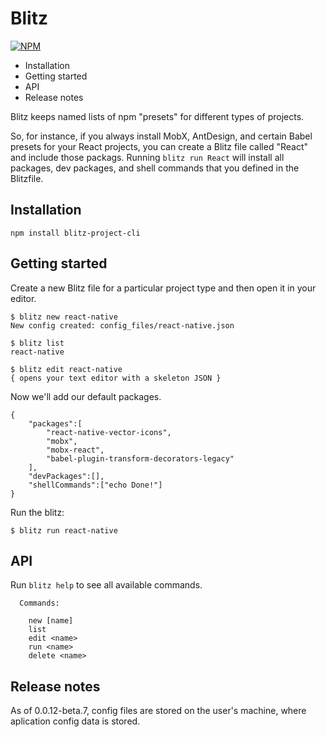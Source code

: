 # Blitz
[![NPM](https://nodei.co/npm/blitz-project-cli.png?downloads=true)](https://nodei.co/npm/blitz-project-cli/)

<!-- MarkdownTOC -->

- Installation
- Getting started
- API
- Release notes

<!-- /MarkdownTOC -->
 
Blitz keeps named lists of npm "presets" for different types of projects. 

So, for instance, if you always install MobX, AntDesign, and certain Babel presets for your React projects, you can create a Blitz file called "React" and include those packags. Running `blitz run React` will install all packages, dev packages, and shell commands that you defined in the Blitzfile.

<a name="None"></a>
## Installation
```
npm install blitz-project-cli
```

<a name="None"></a>
## Getting started
Create a new Blitz file for a particular project type and then open it in your editor. 

```
$ blitz new react-native
New config created: config_files/react-native.json

$ blitz list
react-native

$ blitz edit react-native
{ opens your text editor with a skeleton JSON }
```

Now we'll add our default packages.
```
{
	"packages":[
		"react-native-vector-icons",
		"mobx",
		"mobx-react",
		"babel-plugin-transform-decorators-legacy"
	],
	"devPackages":[],
	"shellCommands":["echo Done!"]
}
```

Run the blitz:
```
$ blitz run react-native
```

<a name="None"></a>
## API
Run `blitz help` to see all available commands.
```
  Commands:

    new [name]   
    list         
    edit <name>  
    run <name>   
    delete <name>
```

<a name="None"></a>
## Release notes
As of 0.0.12-beta.7, config files are stored on the user's machine, where aplication config data is stored.
